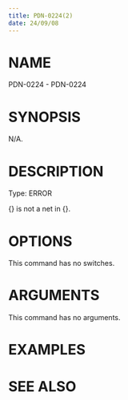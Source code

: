 ```yaml
---
title: PDN-0224(2)
date: 24/09/08
---
```


# NAME

PDN-0224 - PDN-0224

# SYNOPSIS

N/A.

# DESCRIPTION

Type: ERROR

{} is not a net in {}.

# OPTIONS

This command has no switches.

# ARGUMENTS

This command has no arguments.

# EXAMPLES

# SEE ALSO
